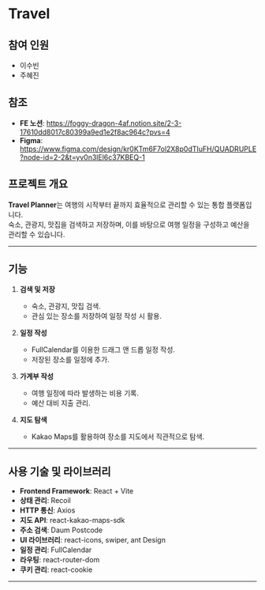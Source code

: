 # Travel

## 참여 인원

- 이수빈
- 주혜진

## 참조

- **FE 노션**: https://foggy-dragon-4af.notion.site/2-3-17610dd8017c80399a9ed1e2f8ac964c?pvs=4
- **Figma**: https://www.figma.com/design/kr0KTm6F7ol2X8p0dTIuFH/QUADRUPLE?node-id=2-2&t=yv0n3lEl6c37KBEQ-1

## **프로젝트 개요**

**Travel Planner**는 여행의 시작부터 끝까지 효율적으로 관리할 수 있는 통합 플랫폼입니다.  
숙소, 관광지, 맛집을 검색하고 저장하며, 이를 바탕으로 여행 일정을 구성하고 예산을 관리할 수 있습니다.

---

## **기능**

1. **검색 및 저장**

   - 숙소, 관광지, 맛집 검색.
   - 관심 있는 장소를 저장하여 일정 작성 시 활용.

2. **일정 작성**

   - FullCalendar를 이용한 드래그 앤 드롭 일정 작성.
   - 저장된 장소를 일정에 추가.

3. **가계부 작성**

   - 여행 일정에 따라 발생하는 비용 기록.
   - 예산 대비 지출 관리.

4. **지도 탐색**
   - Kakao Maps를 활용하여 장소를 지도에서 직관적으로 탐색.

---

## **사용 기술 및 라이브러리**

- **Frontend Framework**: React + Vite
- **상태 관리**: Recoil
- **HTTP 통신**: Axios
- **지도 API**: react-kakao-maps-sdk
- **주소 검색**: Daum Postcode
- **UI 라이브러리**: react-icons, swiper, ant Design
- **일정 관리**: FullCalendar
- **라우팅**: react-router-dom
- **쿠키 관리**: react-cookie

---
